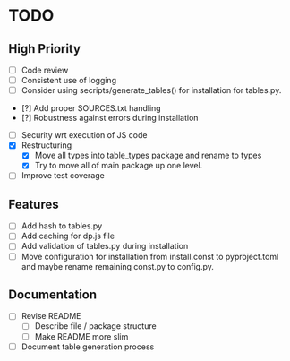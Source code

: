 # TODO

## High Priority
- [ ] Code review
- [ ] Consistent use of logging
- [ ] Consider using secripts/generate_tables() for installation for tables.py.
- [?] Add proper SOURCES.txt handling
- [?] Robustness against errors during installation
- [ ] Security wrt execution of JS code
- [X] Restructuring
  - [X] Move all types into table_types package and rename to types
  - [X] Try to move all of main package up one level.
- [ ] Improve test coverage

## Features
- [ ] Add hash to tables.py
- [ ] Add caching for dp.js file
- [ ] Add validation of tables.py during installation
- [ ] Move configuration for installation from install.const to pyproject.toml and maybe rename remaining const.py to config.py.

## Documentation
- [ ] Revise README
  - [ ] Describe file / package structure
  - [ ] Make README more slim
- [ ] Document table generation process
